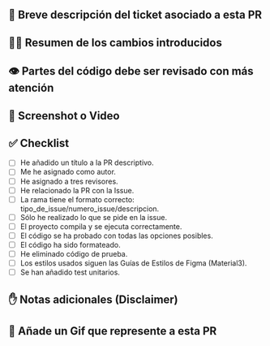 ## 📝 Breve descripción del ticket asociado a esta PR

## 👩‍💻 Resumen de los cambios introducidos

## 👁️ Partes del código debe ser revisado con más atención

## 📸 Screenshot o Video

## ✅ Checklist
- [ ] He añadido un título a la PR descriptivo.
- [ ] Me he asignado como autor.
- [ ] He asignado a tres revisores.
- [ ] He relacionado la PR con la Issue.
- [ ] La rama tiene el formato correcto: tipo_de_issue/numero_issue/descripcion.
- [ ] Sólo he realizado lo que se pide en la issue.
- [ ] El proyecto compila y se ejecuta correctamente.
- [ ] El código se ha probado con todas las opciones posibles.
- [ ] El código ha sido formateado.
- [ ] He eliminado código de prueba.
- [ ] Los estilos usados siguen las Guías de Estilos de Figma (Material3).
- [ ] Se han añadido test unitarios.

## ✋ Notas adicionales (Disclaimer)

## 🌈 Añade un Gif que represente a esta PR
